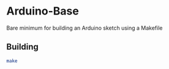 # Arduino-Base
Bare minimum for building an Arduino sketch using a Makefile

## Building

```bash
make
```
